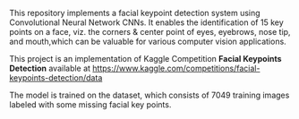 This repository implements a facial keypoint detection system using Convolutional Neural Network CNNs. It enables the identification of 15 key points on a face, viz. the corners & center point of eyes, eyebrows, nose tip, and mouth,which can be valuable for various computer vision applications. 

This project is an implementation of Kaggle Competition **Facial Keypoints Detection** available at https://www.kaggle.com/competitions/facial-keypoints-detection/data

The model is trained on the dataset, which consists of 7049 training images labeled with some missing facial key points.